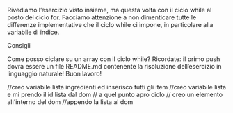 
Rivediamo l’esercizio visto insieme, ma questa volta con il ciclo while al posto del ciclo for.
Facciamo attenzione a non dimenticare tutte le differenze implementative che il ciclo while ci impone, in particolare alla variabile di indice.

Consigli

Come posso ciclare su un array con il ciclo while?
Ricordate: il primo push dovrà essere un file README.md contenente la risoluzione dell’esercizio in linguaggio naturale!
Buon lavoro!



//creo variabile lista ingredienti ed inserisco tutti gli item
//creo variabile lista e mi prendo il id lista dal dom
// a quel punto apro ciclo 
// creo un elemento all'interno del dom 
//appendo la lista al dom